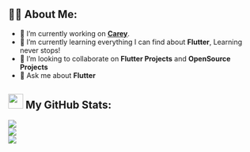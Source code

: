 ## 🙋‍♂️ About Me:
- 🔭 I’m currently working on [**Carey**](https://github.com/ahmedghaly15/Carey).
- 🌱 I’m currently learning everything I can find about **Flutter**, Learning never stops!
- 👯 I’m looking to collaborate on **Flutter Projects** and **OpenSource Projects**
- 💬 Ask me about **Flutter**

<!-- <div align="center">
  <img src="https://skillicons.dev/icons?i=flutter,dart" alt="Flutter and Dart" />
  <img src="https://skillicons.dev/icons?i=androidstudio,vscode,figma,postman,git,github" alt="Android Studio, VS Code, Figma, Postman, Git, GitHub" /><br>
</div> -->

## <img src="https://media.giphy.com/media/iY8CRBdQXODJSCERIr/giphy.gif" width="30px"> My GitHub Stats:
![](https://github-readme-stats.vercel.app/api?username=ahmedghaly15&theme=blue-green&hide_border=true&include_all_commits=true&count_private=false)<br/>
![](https://github-readme-streak-stats.herokuapp.com/?user=ahmedghaly15&theme=blue-green&hide_border=true)<br/>
![](https://github-readme-stats.vercel.app/api/top-langs/?username=ahmedghaly15&theme=blue-green&hide_border=true&include_all_commits=true&count_private=false&layout=compact)
